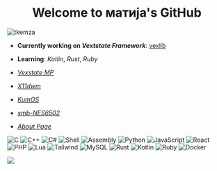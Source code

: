 <h1 align="center">Welcome to матија's GitHub</h1>

<p align="left"><img src="https://komarev.com/ghpvc/?username=tkemza&label=Profile%20views&color=0e75b6&style=flat" alt="tkemza" /></p>
<p>

- **Currently working on _Vextstate Framework_**: [vexlib](https://github.com/vexstate/vexlib)
- **Learning**: _Kotlin_, _Rust_, _Ruby_

- [_Vexstate MP_](https://github.com/vexstate)
- [_X11dwm_](https://github.com/n11kol11c/X11dwm.git)
- [_KumOS_](https://github.com/TodorW/ZephyrOS)
- [_smb-NES6502_](https://github.com/n11kol11c/smb-NES6502)
- [_About Page_](info.md)

![C](https://img.shields.io/badge/C-00599C?style=for-the-badge&logo=c&logoColor=white)
![C++](https://img.shields.io/badge/C++-00599C?style=for-the-badge&logo=c%2B%2B&logoColor=white)
![C#](https://img.shields.io/badge/C%23-239120?style=for-the-badge&logo=c-sharp&logoColor=white)
![Shell](https://img.shields.io/badge/Shell-89e051?style=for-the-badge&logo=gnu-bash&logoColor=black)
![Assembly](https://img.shields.io/badge/Assembly-6E4B3C?style=for-the-badge&logo=Assembly&logoColor=black)
![Python](https://img.shields.io/badge/Python-3776AB?style=for-the-badge&logo=python&logoColor=white)
![JavaScript](https://img.shields.io/badge/JavaScript-F7DF1E?style=for-the-badge&logo=javascript&logoColor=black)
![React](https://img.shields.io/badge/React-61DAFB?style=for-the-badge&logo=react&logoColor=black)
![PHP](https://img.shields.io/badge/Php-00599C?style=for-the-badge&logo=php&logoColor=white)
![Lua](https://img.shields.io/badge/Lua-2C2D72?style=for-the-badge&logo=lua&logoColor=white)
![Tailwind](https://img.shields.io/badge/Tailwind_CSS-06B6D4?style=for-the-badge&logo=tailwind-css&logoColor=white)
![MySQL](https://img.shields.io/badge/MySQL-4479A1?style=for-the-badge&logo=mysql&logoColor=white)
![Rust](https://img.shields.io/badge/Rust-000000?style=for-the-badge&logo=rust&logoColor=white)
![Kotlin](https://img.shields.io/badge/Kotlin-7F52FF?style=for-the-badge&logo=kotlin&logoColor=white)
![Ruby](https://img.shields.io/badge/Ruby-CC342D?style=for-the-badge&logo=ruby&logoColor=white)
![Docker](https://img.shields.io/badge/Docker-2496ED?style=for-the-badge&logo=docker&logoColor=white)

![](https://github-readme-stats.vercel.app/api/top-langs/?username=n11kol11c&layout=compact&theme=dark&hide_border=true&cache_seconds=60)